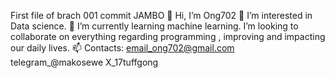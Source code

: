 First file of brach 001 commit
JAMBO 👋 Hi, I’m Ong702
👀 I’m interested in Data science.
🌱 I’m currently learning machine learning.
I’m looking to collaborate on everything regarding programming , improving and impacting our daily lives.
📫 Contacts:
email_ong702@gmail.com
telegram_@makosewe
X_17tuffgong

<!---
ong702/ong702 is a ✨ special ✨ repository because its `README.md` (this file) appears on your GitHub profile.
You can click the Preview link to take a look at your changes.
--->
